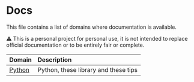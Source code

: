 # Docs

This file contains a list of domains where documentation is available.

⚠ This is a personal project for personal use, it is not intended to replace official documentation or to be entirely fair or complete.

Domain                      | Description
--------------------------- | :-----------------------------------
[Python](./Python/index.md) | Python, these library and these tips
